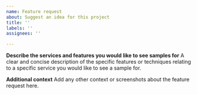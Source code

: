 ```yaml
---
name: Feature request
about: Suggest an idea for this project
title: ''
labels: ''
assignees: ''

---
```


**Describe the services and features you would like to see samples for**
A clear and concise description of the specific features or techniques relating to a specific service you would like to see a sample for.

**Additional context**
Add any other context or screenshots about the feature request here.
